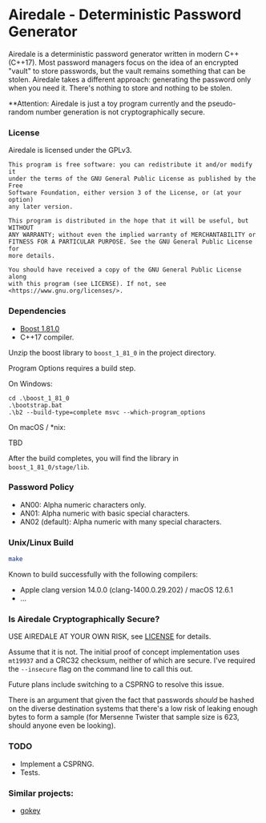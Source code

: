 # Airedale - Deterministic Password Generator

Airedale is a deterministic password generator written in modern C++ (C++17).
Most password managers focus on the idea of an encrypted "vault" to store
passwords, but the vault remains something that can be stolen. Airedale takes
a different approach: generating the password only when you need it. There's
nothing to store and nothing to be stolen.

**Attention: Airedale is just a toy program currently and the pseudo-random
number generation is not cryptographically secure.

### License

Airedale is licensed under the GPLv3.

    This program is free software: you can redistribute it and/or modify it 
    under the terms of the GNU General Public License as published by the Free 
    Software Foundation, either version 3 of the License, or (at your option)
    any later version.

    This program is distributed in the hope that it will be useful, but WITHOUT
    ANY WARRANTY; without even the implied warranty of MERCHANTABILITY or 
    FITNESS FOR A PARTICULAR PURPOSE. See the GNU General Public License for 
    more details.

    You should have received a copy of the GNU General Public License along 
    with this program (see LICENSE). If not, see <https://www.gnu.org/licenses/>.

### Dependencies

- [Boost 1.81.0](https://www.boost.org/users/history/version_1_81_0.html)
- C++17 compiler.

Unzip the boost library to `boost_1_81_0` in the project directory.

Program Options requires a build step. 

On Windows:

```pwsh
cd .\boost_1_81_0
.\bootstrap.bat
.\b2 --build-type=complete msvc --which-program_options
```
On macOS / *nix:

TBD

After the build completes, you will find the library in `boost_1_81_0/stage/lib`.

### Password Policy

- AN00: Alpha numeric characters only.
- AN01: Alpha numeric with basic special characters.
- AN02 (default): Alpha numeric with many special characters.

### Unix/Linux Build

```sh
make
```

Known to build successfully with the following compilers:

- Apple clang version 14.0.0 (clang-1400.0.29.202) / macOS 12.6.1
- ...

### Is Airedale Cryptographically Secure?

USE AIREDALE AT YOUR OWN RISK, see [LICENSE](./LICENSE) for details.

Assume that it is not. The initial proof of concept implementation uses 
`mt19937` and a CRC32 checksum, neither of which are secure. I've required the
`--insecure` flag on the command line to call this out.

Future plans include switching to a CSPRNG to resolve this issue.

There is an argument that given the fact that passwords *should* be hashed on
the diverse destination systems that there's a low risk of leaking enough bytes
to form a sample (for Mersenne Twister that sample size is 623, should anyone
even be looking).

### TODO
- Implement a CSPRNG.
- Tests.

### Similar projects:

- [gokey](https://github.com/cloudflare/gokey)